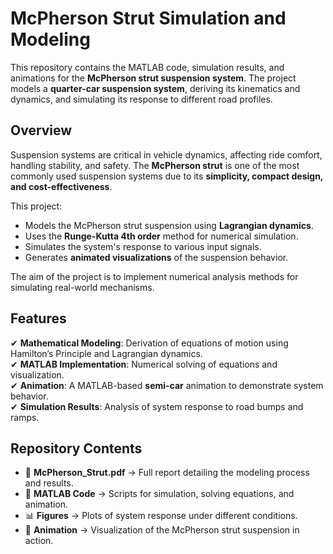 # McPherson Strut Simulation and Modeling  

This repository contains the MATLAB code, simulation results, and animations for the **McPherson strut suspension system**. The project models a **quarter-car suspension system**, deriving its kinematics and dynamics, and simulating its response to different road profiles.  

## Overview  

Suspension systems are critical in vehicle dynamics, affecting ride comfort, handling stability, and safety. The **McPherson strut** is one of the most commonly used suspension systems due to its **simplicity, compact design, and cost-effectiveness**.  

This project:  
- Models the McPherson strut suspension using **Lagrangian dynamics**.  
- Uses the **Runge-Kutta 4th order** method for numerical simulation.  
- Simulates the system's response to various input signals.  
- Generates **animated visualizations** of the suspension behavior.  

The aim of the project is to implement numerical analysis methods for simulating real-world mechanisms. 

## Features  
✔ **Mathematical Modeling**: Derivation of equations of motion using Hamilton’s Principle and Lagrangian dynamics.  
✔ **MATLAB Implementation**: Numerical solving of equations and visualization.  
✔ **Animation**: A MATLAB-based **semi-car** animation to demonstrate system behavior.  
✔ **Simulation Results**: Analysis of system response to road bumps and ramps.  

## Repository Contents  
- 📜 **McPherson_Strut.pdf** → Full report detailing the modeling process and results.  
- 📂 **MATLAB Code** → Scripts for simulation, solving equations, and animation.  
- 📊 **Figures** → Plots of system response under different conditions.  
- 🎥 **Animation** → Visualization of the McPherson strut suspension in action.  

